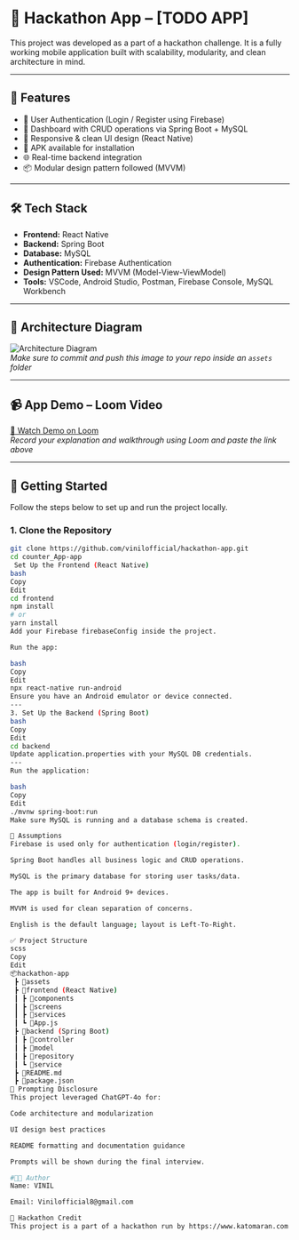 # 🚀 Hackathon App – [TODO APP]

This project was developed as a part of a hackathon challenge. It is a fully working mobile application built with scalability, modularity, and clean architecture in mind.

---

## 🧩 Features

- 🔐 User Authentication (Login / Register using Firebase)
- 📄 Dashboard with CRUD operations via Spring Boot + MySQL
- 🎨 Responsive & clean UI design (React Native)
- 📱 APK available for installation
- 🌐 Real-time backend integration
- 📦 Modular design pattern followed (MVVM)

---

## 🛠️ Tech Stack

- **Frontend:** React Native  
- **Backend:** Spring Boot  
- **Database:** MySQL  
- **Authentication:** Firebase Authentication  
- **Design Pattern Used:** MVVM (Model-View-ViewModel)  
- **Tools:** VSCode, Android Studio, Postman, Firebase Console, MySQL Workbench  

---



## 🧠 Architecture Diagram

![Architecture Diagram](./assets/Mobile%20App%20Architecture%20Diagram.png)  
*Make sure to commit and push this image to your repo inside an `assets` folder*

---

## 📹 App Demo – Loom Video

[🎥 Watch Demo on Loom](https://www.loom.com/share/your-video-link)  
*Record your explanation and walkthrough using Loom and paste the link above*

---

## 🚀 Getting Started

Follow the steps below to set up and run the project locally.

### 1. Clone the Repository

```bash
git clone https://github.com/vinilofficial/hackathon-app.git
cd counter_App-app
 Set Up the Frontend (React Native)
bash
Copy
Edit
cd frontend
npm install
# or
yarn install
Add your Firebase firebaseConfig inside the project.

Run the app:

bash
Copy
Edit
npx react-native run-android
Ensure you have an Android emulator or device connected.
---
3. Set Up the Backend (Spring Boot)
bash
Copy
Edit
cd backend
Update application.properties with your MySQL DB credentials.
---
Run the application:

bash
Copy
Edit
./mvnw spring-boot:run
Make sure MySQL is running and a database schema is created.

📌 Assumptions
Firebase is used only for authentication (login/register).

Spring Boot handles all business logic and CRUD operations.

MySQL is the primary database for storing user tasks/data.

The app is built for Android 9+ devices.

MVVM is used for clean separation of concerns.

English is the default language; layout is Left-To-Right.

✅ Project Structure
scss
Copy
Edit
📦hackathon-app
 ┣ 📂assets
 ┣ 📂frontend (React Native)
 ┃ ┣ 📂components
 ┃ ┣ 📂screens
 ┃ ┣ 📂services
 ┃ ┗ 📜App.js
 ┣ 📂backend (Spring Boot)
 ┃ ┣ 📂controller
 ┃ ┣ 📂model
 ┃ ┣ 📂repository
 ┃ ┗ 📂service
 ┣ 📜README.md
 ┣ 📜package.json
💬 Prompting Disclosure
This project leveraged ChatGPT-4o for:

Code architecture and modularization

UI design best practices

README formatting and documentation guidance

Prompts will be shown during the final interview.

#🧑‍💻 Author
Name: VINIL

Email: Vinilofficial8@gmail.com

🔗 Hackathon Credit
This project is a part of a hackathon run by https://www.katomaran.com
